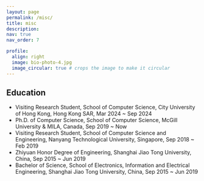 ```yaml
---
layout: page
permalink: /misc/
title: misc
description: 
nav: true
nav_order: 7

profile:
  align: right
  image: bio-photo-4.jpg
  image_circular: true # crops the image to make it circular
---
```


## Education

- Visiting Research Student, School of Computer Science, City University of Hong Kong, Hong Kong SAR, Mar 2024 ~ Sep 2024
- Ph.D. of Computer Science, School of Computer Science, McGill University & MILA, Canada, Sep 2019 ~ Now
- Visiting Research Student, School of Computer Science and Engineering, Nanyang Technological University, Singapore, Sep 2018 ~ Feb 2019
- Zhiyuan Honor Degree of Engineering, Shanghai Jiao Tong University, China, Sep 2015 ~ Jun 2019
- Bachelor of Science, School of Electronics, Information and Electrical Engineering, Shanghai Jiao Tong University, China, Sep 2015 ~ Jun 2019

